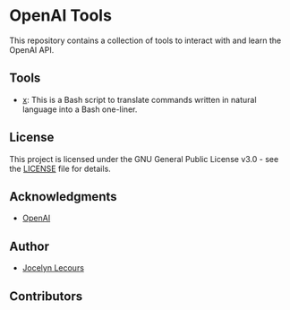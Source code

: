 # OpenAI Tools

This repository contains a collection of tools to interact with and learn the OpenAI API.

## Tools

- [x](x/README.md): This is a Bash script to translate commands written in natural language into a Bash one-liner.

## License

This project is licensed under the GNU General Public License v3.0 - see the [LICENSE](LICENSE) file for details.

## Acknowledgments

- [OpenAI](https://openai.com/)

## Author

- [Jocelyn Lecours](jocelyn@coeptix.com)

## Contributors
